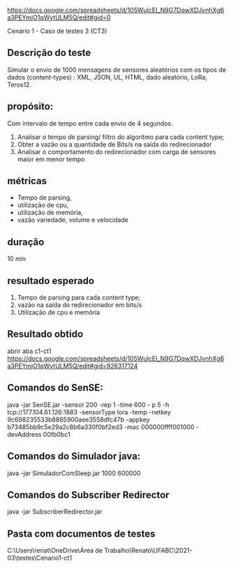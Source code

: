 https://docs.google.com/spreadsheets/d/105WulcEI_N9G7DqwXDJvnhXg6a3PEYmjO1qWytULM5Q/edit#gid=0

Cenário 1 - Caso de testes 3	(CT3)

## Descrição do teste
Simular o envio de 1000 mensagens de sensores aleatórios com os tipos de dados (content-types) : XML, JSON, UL, HTML, dado aleatório, LoRa, Teros12. 

## propósito:
Com intervalo de tempo entre cada envio de 4 segundos.	
1) Analisar o tempo de parsing/ filtro do algoritmo para cada content type;
2) Obter a vazão ou a quantidade de Bits/s na saída do redirecionador
3) Analisar o comportamento do redirecionador com carga de sensores maior em menor tempo

## métricas
- Tempo de parsing, 
- utilização de cpu, 
- utilização de memória, 
- vazão	variedade, volume e velocidade	

## duração
10 min	

## resultado esperado
1) Tempo de parsing para cada content type;
2) vazão na saída do redirecionador em bits/s
3) Utilização de cpu e memória 

## Resultado obtido

abrir aba c1-ct1
https://docs.google.com/spreadsheets/d/105WulcEI_N9G7DqwXDJvnhXg6a3PEYmjO1qWytULM5Q/edit#gid=926317124

## Comandos do SenSE:

java -jar SenSE.jar -sensor 200 -rep 1 -time 600 - p 5 -h tcp://177.104.61.126:1883 -sensorType lora -temp -netkey 9c698235533b8865900aee3558dfc47b -appkey b73485bb9c5e29a2c8b6a330f0bf2ed3 -mac 000000ffff001000 -devAddress 00fb0bc1

## Comandos do Simulador java:
java -jar SimuladorComSleep.jar 1000 600000

## Comandos do Subscriber Redirector
java -jar SubscriberRedirector.jar 

## Pasta com documentos de testes
C:\Users\renat\OneDrive\Área de Trabalho\Renato\UFABC\2021-03\testes\Cenario1-ct1
